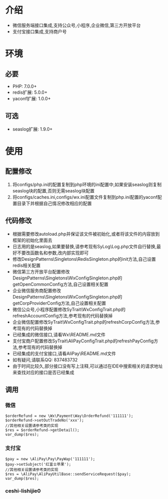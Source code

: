 # 介绍
- 微信服务端接口集成,支持公众号,小程序,企业微信,第三方开放平台
- 支付宝接口集成,支持商户号

# 环境
## 必要
- PHP: 7.0.0+
- redis扩展: 5.0.0+
- yaconf扩展: 1.0.0+

## 可选
- seaslog扩展: 1.9.0+

# 使用
## 配置修改
1. 将configs/php.ini的配置复制到php环境的ini配置中,如果安装seaslog则复制seaslog块的配置,否则无需seaslog块配置
2. 将configs/caches.ini,configs/wx.ini配置文件复制到php.ini配置的yaconf配置目录下并根据自己情况修改相应的配置

## 代码修改
- 根据需要修改autoload.php并保证该文件被初始化,或者将该文件的内容放到框架的初始化里面去
- 日志用的是seaslog,如果要替换,请参考现有SyLog\Log.php文件自行替换,最好不要改函数名和参数,改内部实现即可
- 修改DesignPatterns\Singletons\RedisSingleton.php的init方法,自己设置redis相关配置
- 微信第三方开放平台配置修改DesignPatterns\Singletons\WxConfigSingleton.php的getOpenCommonConfig方法,自己设置相关配置
- 企业微信服务商配置修改DesignPatterns\Singletons\WxConfigSingleton.php的getCorpProviderConfig方法,自己设置相关配置
- 微信公众号,小程序配置修改SyTrait\WxConfigTrait.php的refreshAccountConfig方法,参考现有的代码替换掉
- 企业微信配置修改SyTrait\WxConfigTrait.php的refreshCorpConfig方法,参考现有的代码替换掉
- 已经集成的微信接口,请看Wx\README.md文件
- 支付宝商户配置修改SyTrait\AliPayConfigTrait.php的refreshPayConfig方法,参考现有的代码替换掉
- 已经集成的支付宝接口,请看AliPay\README.md文件
- 如有疑问,请联系QQ: 837483732
- 由于时间比较久,部分接口没有写上注释,可以通过在IDE中搜索相关的请求地址来查找对应的接口是否已经集成

## 调用
### 微信
    $orderRefund = new \Wx\Payment\Way\OrderRefund('111111');
    $orderRefund->setOutTradeNo('xxx');
    //其他相关设置请参考类的实现
    $res = $orderRefund->getDetail();
    var_dump($res);
### 支付宝
    $pay = new \AliPay\Pay\PayWap('111111');
    $pay->setSubject('红富士苹果');
    //其他相关设置请参考类的实现
    $res = \AliPay\AliPayUtilBase::sendServiceRequest($pay);
    var_dump($res);

### ceshi-lishijie0
